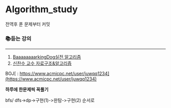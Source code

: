 # Algorithm_study
전역후 푼 문제부터 커밋
### 📚듣는 강의
___
1. [BaaaaaaaarkingDog실전 알고리즘](https://blog.encrypted.gg/category/%EA%B0%95%EC%A2%8C/%EC%8B%A4%EC%A0%84%20%EC%95%8C%EA%B3%A0%EB%A6%AC%EC%A6%98)
2. [신찬수 교수 자료구조&알고리즘](https://www.youtube.com/@ChanSuShin)

    
  BOJ[ : https://www.acmicpc.net/user/juwqq1234](https://www.acmicpc.net/user/juwqq1234)
  
**하루에 한문제씩 꼭풀기** 

bfs/ dfs->dp->구현(1)->완탐->구현(2) 순서로

